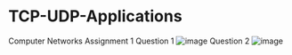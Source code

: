 # TCP-UDP-Applications
Computer Networks Assignment 1
Question 1
![image](https://user-images.githubusercontent.com/68750622/197388416-f9a824f9-a288-4d31-a26f-efc80d458ccf.png)
Question 2
![image](https://user-images.githubusercontent.com/68750622/197388447-f24ae426-bfa6-420b-8f95-47c87a9dc368.png)

